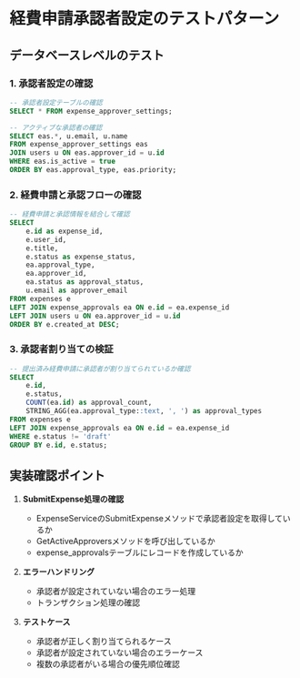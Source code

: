 # 経費申請承認者設定のテストパターン

## データベースレベルのテスト

### 1. 承認者設定の確認
```sql
-- 承認者設定テーブルの確認
SELECT * FROM expense_approver_settings;

-- アクティブな承認者の確認
SELECT eas.*, u.email, u.name 
FROM expense_approver_settings eas
JOIN users u ON eas.approver_id = u.id
WHERE eas.is_active = true
ORDER BY eas.approval_type, eas.priority;
```

### 2. 経費申請と承認フローの確認
```sql
-- 経費申請と承認情報を結合して確認
SELECT 
    e.id as expense_id,
    e.user_id,
    e.title,
    e.status as expense_status,
    ea.approval_type,
    ea.approver_id,
    ea.status as approval_status,
    u.email as approver_email
FROM expenses e
LEFT JOIN expense_approvals ea ON e.id = ea.expense_id
LEFT JOIN users u ON ea.approver_id = u.id
ORDER BY e.created_at DESC;
```

### 3. 承認者割り当ての検証
```sql
-- 提出済み経費申請に承認者が割り当てられているか確認
SELECT 
    e.id,
    e.status,
    COUNT(ea.id) as approval_count,
    STRING_AGG(ea.approval_type::text, ', ') as approval_types
FROM expenses e
LEFT JOIN expense_approvals ea ON e.id = ea.expense_id
WHERE e.status != 'draft'
GROUP BY e.id, e.status;
```

## 実装確認ポイント

1. **SubmitExpense処理の確認**
   - ExpenseServiceのSubmitExpenseメソッドで承認者設定を取得しているか
   - GetActiveApproversメソッドを呼び出しているか
   - expense_approvalsテーブルにレコードを作成しているか

2. **エラーハンドリング**
   - 承認者が設定されていない場合のエラー処理
   - トランザクション処理の確認

3. **テストケース**
   - 承認者が正しく割り当てられるケース
   - 承認者が設定されていない場合のエラーケース
   - 複数の承認者がいる場合の優先順位確認